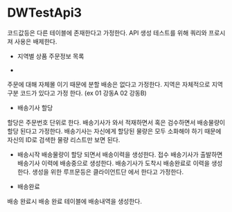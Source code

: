 # DWTestApi3

코드값등은 다른 테이블에 존재한다고 가정한다.
API 생성 테스트를 위해 쿼리와 프로시져 사용은 배제한다.

* 지역별 상품 주문정보 목록
-
주문에 대해 자체몰 이기 때문에 분할 배송은 없다고 가정한다.
지역은 자체적으로 지역구분 코드가 있다고 가정 한다. (ex 01 강동A 02 강동B)

* 배송기사 할당 

할당은 주문번호 단위로 한다.
배송기사가 와서 적재하면서 혹은 검수하면서 배송물량이 할당 된다고 가정한다.
배송기사는 자신에게 할당된 물량은 모두 소화해야 하기 때문에
자신의 ID로 검색한 물량 리스트만 보면 된다.


* 배송시작
배송물량이 할당 되면서 배송이력을 생성한다. 접수
배송기사가 출발하면 배송기사 이력에 배송중으로 생성한다.
배송기사가 도착시 배송완료로 이력을 생성한다.
생성을 위한 루프문등은 클라이언트단 에서 한다고 가정한다.


* 배송완료

배송 완료시 배송 완료 테이블에 배송내역을 생성한다.
